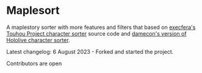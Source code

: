 # Maplesort
A maplestory sorter with more features and filters that based on [execfera's Touhou Project character sorter](https://tohosort.frelia.my/) source code and [damecon's version of Hololive character sorter](https://damecon.github.io/HoloSort/).

Latest changelog:
6 August 2023 - Forked and started the project.

Contributors are open
